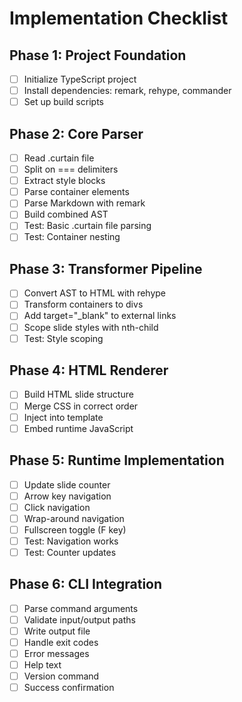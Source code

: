 # Implementation Checklist

## Phase 1: Project Foundation
- [ ] Initialize TypeScript project
- [ ] Install dependencies: remark, rehype, commander
- [ ] Set up build scripts

## Phase 2: Core Parser
- [ ] Read .curtain file
- [ ] Split on === delimiters
- [ ] Extract style blocks
- [ ] Parse container elements
- [ ] Parse Markdown with remark
- [ ] Build combined AST
- [ ] Test: Basic .curtain file parsing
- [ ] Test: Container nesting

## Phase 3: Transformer Pipeline
- [ ] Convert AST to HTML with rehype
- [ ] Transform containers to divs
- [ ] Add target="_blank" to external links
- [ ] Scope slide styles with nth-child
- [ ] Test: Style scoping

## Phase 4: HTML Renderer
- [ ] Build HTML slide structure
- [ ] Merge CSS in correct order
- [ ] Inject into template
- [ ] Embed runtime JavaScript

## Phase 5: Runtime Implementation
- [ ] Update slide counter
- [ ] Arrow key navigation
- [ ] Click navigation
- [ ] Wrap-around navigation
- [ ] Fullscreen toggle (F key)
- [ ] Test: Navigation works
- [ ] Test: Counter updates

## Phase 6: CLI Integration
- [ ] Parse command arguments
- [ ] Validate input/output paths
- [ ] Write output file
- [ ] Handle exit codes
- [ ] Error messages
- [ ] Help text
- [ ] Version command
- [ ] Success confirmation
